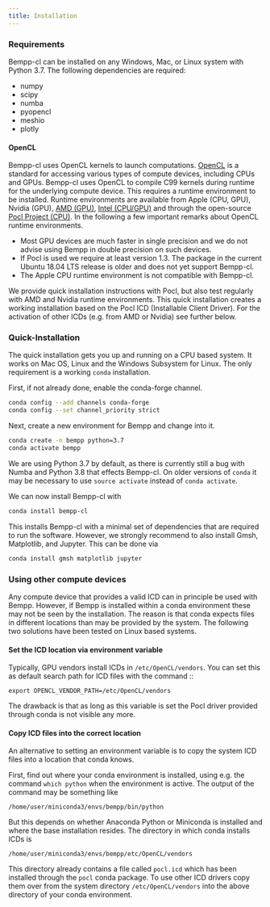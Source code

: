 ```yaml
---
title: Installation
---
```


### Requirements

Bempp-cl can be installed on any Windows, Mac, or Linux system with
Python 3.7. The following dependencies are required:

+ numpy
+ scipy
+ numba
+ pyopencl
+ meshio
+ plotly

#### OpenCL

Bempp-cl uses OpenCL kernels to launch computations.
[OpenCL](https://www.khronos.org/opencl/) is a standard for accessing
various types of compute devices, including CPUs and GPUs. Bempp-cl uses
OpenCL to compile C99 kernels during runtime for the underlying compute device.
This requires a runtime environment to be installed. Runtime environments are
available from Apple (CPU, GPU), Nvidia (GPU),
[AMD (GPU)](https://rocm.github.io/install.html), 
[Intel (CPU/GPU)](https://software.intel.com/en-us/articles/opencl-drivers) and
through the open-source [Pocl Project (CPU)](http://portablecl.org/). In the
following a few important remarks about OpenCL runtime environments.

+ Most GPU devices are much faster in single precision and we do not
  advise using Bempp in double precision on such devices.
+ If Pocl is used we require at least version 1.3. The package in the
  current Ubuntu 18.04 LTS release is older and does not yet support Bempp-cl.
+ The Apple CPU runtime environment is not compatible with Bempp-cl.

We provide quick installation instructions with Pocl, but also test regularly
with AMD and Nvidia runtime environments. This quick installation creates a
working installation based on the Pocl ICD (Installable Client Driver). For the
activation of other ICDs (e.g. from AMD or Nvidia) see further below.

### Quick-Installation

The quick installation gets you up and running on a CPU based system. It works
on Mac OS, Linux and the Windows Subsystem for Linux. The only requirement
is a working `conda` installation.

First, if not already done, enable the conda-forge channel.

```bash
conda config --add channels conda-forge
conda config --set channel_priority strict
```

Next, create a new environment for Bempp and change into it.

```bash
conda create -n bempp python=3.7
conda activate bempp
```

We are using Python 3.7 by default, as there is currently still a bug
with Numba and Python 3.8 that effects Bempp-cl. On older versions of
`conda` it may be necessary to use `source activate` instead of
`conda activate`.

We can now install Bempp-cl with

```bash
conda install bempp-cl
```

This installs Bempp-cl with a minimal set of dependencies that are
required to run the software. However, we strongly recommend to also
install Gmsh, Matplotlib, and Jupyter. This can be done via

```bash
conda install gmsh matplotlib jupyter
```

### Using other compute devices
Any compute device that provides a valid ICD can
in principle be used with Bempp. However, if Bempp is installed within a conda
environment these may not be seen by the installation. The reason is that conda
expects files in different locations than may be provided by the system. The
following two solutions have been tested on Linux based systems.

#### Set the ICD location via environment variable

Typically, GPU vendors install ICDs in `/etc/OpenCL/vendors`. You can
set this as default search path for ICD files with the command
::

    export OPENCL_VENDOR_PATH=/etc/OpenCL/vendors

The drawback is that as long as this variable is set the Pocl driver
provided through conda is not visible any more.

#### Copy ICD files into the correct location

An alternative to setting an environment variable is to copy the system
ICD files into a location that conda knows.

First, find out where your conda environment is installed,
using e.g. the command `which python` when the environment is active.
The output of the command may be something like

```/home/user/miniconda3/envs/bempp/bin/python```

But this depends on whether Anaconda Python or Miniconda is installed and
where the base installation resides. The directory in which conda installs
ICDs is

```/home/user/miniconda3/envs/bempp/etc/OpenCL/vendors```

This directory already contains a file called `pocl.icd` which has been
installed through the `pocl` conda package. To use other ICD drivers
copy them over from the system directory `/etc/OpenCL/vendors`
into the above directory of your conda environment.
